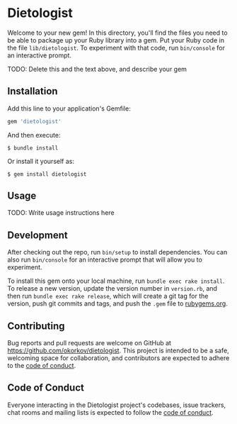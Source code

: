 # Dietologist

Welcome to your new gem! In this directory, you'll find the files you need to be able to package up your Ruby library into a gem. Put your Ruby code in the file `lib/dietologist`. To experiment with that code, run `bin/console` for an interactive prompt.

TODO: Delete this and the text above, and describe your gem

## Installation

Add this line to your application's Gemfile:

```ruby
gem 'dietologist'
```

And then execute:

    $ bundle install

Or install it yourself as:

    $ gem install dietologist

## Usage

TODO: Write usage instructions here

## Development

After checking out the repo, run `bin/setup` to install dependencies. You can also run `bin/console` for an interactive prompt that will allow you to experiment.

To install this gem onto your local machine, run `bundle exec rake install`. To release a new version, update the version number in `version.rb`, and then run `bundle exec rake release`, which will create a git tag for the version, push git commits and tags, and push the `.gem` file to [rubygems.org](https://rubygems.org).

## Contributing

Bug reports and pull requests are welcome on GitHub at https://github.com/okorkov/dietologist. This project is intended to be a safe, welcoming space for collaboration, and contributors are expected to adhere to the [code of conduct](https://github.com/okorkov/dietologist/blob/master/CODE_OF_CONDUCT.md).


## Code of Conduct

Everyone interacting in the Dietologist project's codebases, issue trackers, chat rooms and mailing lists is expected to follow the [code of conduct](https://github.com/okorkov/dietologist/blob/master/CODE_OF_CONDUCT.md).

